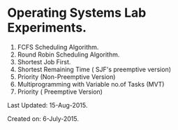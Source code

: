 # Operating Systems Lab Experiments.


1. FCFS Scheduling Algorithm.
2. Round Robin Scheduling Algorithm.
3. Shortest Job First.
4. Shortest Remaining Time ( SJF's preemptive version)
5. Priority (Non-Preemptive Version)
6. Multiprogramming with Variable no.of Tasks (MVT)
7. Priority ( Preemptive Version)


Last Updated: 15-Aug-2015.

Created on: 6-July-2015.
